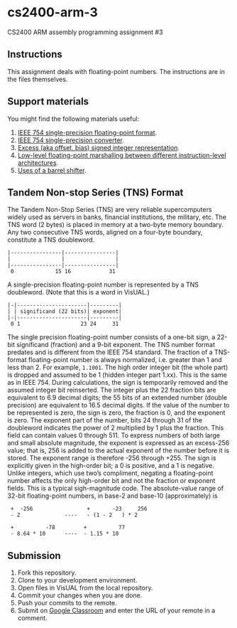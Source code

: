 # cs2400-arm-3
CS2400 ARM assembly programming assignment #3

## Instructions
This assignment deals with floating-point numbers. The instructions are in the files themselves.

## Support materials
You might find the following materials useful:
1. [IEEE 754 single-precision floating-point format](https://en.wikipedia.org/wiki/Single-precision_floating-point_format).
2. [IEEE 754 single-precision converter](https://www.h-schmidt.net/FloatConverter/IEEE754.html).
3. [Excess (aka offset, bias) signed integer representation](https://en.wikipedia.org/wiki/Signed_number_representations#Offset_binary).
4. [Low-level floating-point marshalling between different instruction-level architectures](http://ecet.ecs.uni-ruse.bg/cst06/Docs/cp/SII/II.4.pdf).
5. [Uses of a barrel shifter](https://en.wikipedia.org/wiki/Barrel_shifter#Uses).

## Tandem Non-stop Series (TNS) Format
The Tandem Non-Stop Series (TNS) are very reliable supercomputers widely used as servers in banks, financial institutions, the military, etc. 
The TNS word (2 bytes) is placed in memory at a two-byte memory boundary. Any two consecutive TNS words, aligned on a four-byte boundary, constitute a TNS doubleword.
```
|----------------|----------------| 
|                |                |
|----------------|----------------| 
 0             15 16            31
```
A single-precision floating-point number is represented by a TNS doubleword. (Note that this is a word in VisUAL.)
```
|-|----------------------|---------| 
| | significand (22 bits)| exponent|
|-|----------------------|---------|
 0 1                   23 24     31
```
The single precision floating-point number consists of a one-bit sign, a 22-bit significand (fraction) and a 9-bit exponent. The TNS number format predates and is different from the IEEE 754 standard. 
The fraction of a TNS-format floating-point number is always normalized, i.e. greater than 1 and less than 2. For example, `1.1001`. The high order integer bit (the whole part) is dropped and assumed to be 1 (hidden integer part 1.xx). This is the same as in IEEE 754. During calculations, the sign is temporarily removed and the assumed integer bit reinserted. The integer plus the 22 fraction bits are equivalent to 6.9 decimal digits; the 55 bits of an extended number (double precision) are equivalent to 16.5 decimal digits. If the value of the number to be represented is zero, the sign is zero, the fraction is 0, and the exponent is zero.
The exponent part of the number, bits 24 through 31 of the doubleword indicates the power of 2 multiplied by 1 plus the fraction. This field can contain values 0 through 511. To express numbers of both large and small absolute magnitude, the exponent is expressed as an excess-256 value; that is, 256 is added to the actual exponent of the number before it is stored. The exponent range is therefore -256 through +255.
The sign is explicitly given in the high-order bit; a 0 is positive, and a 1 is negative. Unlike integers, which use two’s compliment, negating a floating-point number affects the only high-order bit and not the fraction or exponent fields. This is a typical sigh-magnitude code. 
The absolute-value range of 32-bit floating-point numbers, in base-2 and base-10 (approximately) is
```
 +  -256                 +       -23     256 
 - 2              ----   - (1 - 2   ) * 2    
 
 +          -78         +          77
 - 8.64 * 10      ----  - 1.15 * 10  
```

## Submission
1. Fork this repository.
2. Clone to your development environment.
3. Open files in VisUAL from the local repository.
4. Commit your changes when you are done.
5. Push your commits to the remote.
6. Submit on [Google Classroom](https://classroom.google.com/u/0/c/Mjc5MjgxMTQ2NzZa/a/MzUwNTU4MjM5ODFa/details) and enter the URL of your remote in a comment.


